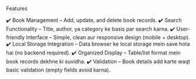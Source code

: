 Features

✔️ Book Management – Add, update, and delete book records.
✔️ Search Functionality – Title, author, ya category ke basis par search karna.
✔️ User-friendly Interface – Simple, clean aur responsive design (mobile + desktop).
✔️ Local Storage Integration – Data browser ke local storage mein save hota hai (no backend required).
✔️ Organized Display – Table/list format mein book records dekhne ki suvidha.
✔️ Validation – Book details add karte waqt basic validation (empty fields avoid karna).
